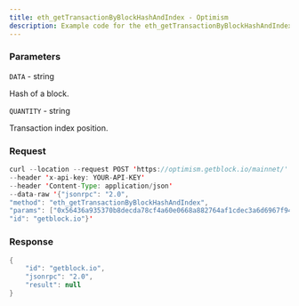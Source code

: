 ```yaml
---
title: eth_getTransactionByBlockHashAndIndex - Optimism
description: Example code for the eth_getTransactionByBlockHashAndIndex json-rpc method. Сomplete guide on how to use eth_getTransactionByBlockHashAndIndex json-rpc in GetBlock.io Web3 documentation.
---
```


### Parameters


`DATA` - string

Hash of a block.

`QUANTITY` - string

Transaction index position.

### Request

``` java
curl --location --request POST 'https://optimism.getblock.io/mainnet/' 
--header 'x-api-key: YOUR-API-KEY' 
--header 'Content-Type: application/json' 
--data-raw '{"jsonrpc": "2.0",
"method": "eth_getTransactionByBlockHashAndIndex",
"params": ["0x56436a935370b8decda78cf4a60e0668a882764af1cdec3a6d6967f944f4dace", "0x0"],
"id": "getblock.io"}'
```

###  Response

``` java
{
    "id": "getblock.io",
    "jsonrpc": "2.0",
    "result": null
}
```

